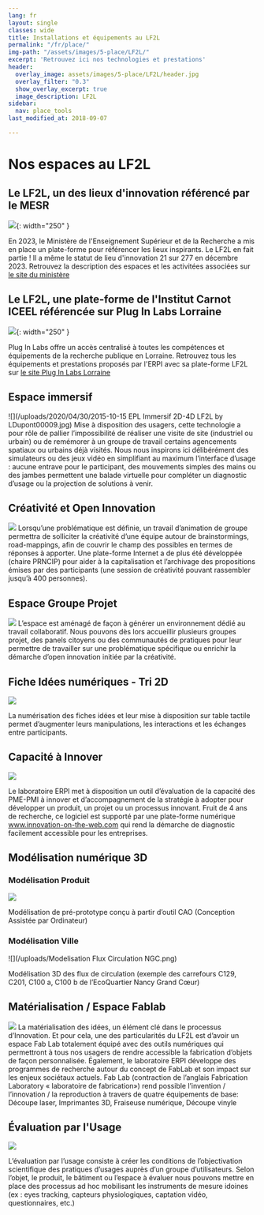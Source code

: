 ```yaml
---
lang: fr
layout: single
classes: wide
title: Installations et équipements au LF2L
permalink: "/fr/place/"
img-path: "/assets/images/5-place/LF2L/"
excerpt: 'Retrouvez ici nos technologies et prestations'
header:
  overlay_image: assets/images/5-place/LF2L/header.jpg
  overlay_filter: "0.3"
  show_overlay_excerpt: true
  image_description: LF2L
sidebar:
  nav: place_tools
last_modified_at: 2018-09-07

---
```

# Nos espaces au LF2L

## Le LF2L, un des lieux d'innovation référencé par le MESR

![](https://inspiration.dgesip.fr/images/MESR_web.svg){: width="250" }

En 2023, le Ministère de l'Enseignement Supérieur et de la Recherche a mis en place un plate-forme pour référencer les lieux inspirants. 
Le LF2L en fait partie ! 
Il a même le statut de lieu d'innovation 21 sur 277 en décembre 2023. 
Retrouvez la description des espaces et les activitées associées sur [le site du ministère](https://inspiration.dgesip.fr/Espaces/Lieu/WuMr6/)


## Le LF2L, une plate-forme de l'Institut Carnot ICEEL référencée sur Plug In Labs Lorraine

![](https://pluginlabs.univ-lorraine.fr/assets/medias/logo/logo-pil@2x.svg){: width="250" }

Plug In Labs offre un accès centralisé à toutes les compétences et équipements de la recherche publique en Lorraine.
Retrouvez tous les équipements et prestations proposés par l'ERPI avec sa plate-forme LF2L sur [le site Plug In Labs Lorraine](https://pluginlabs.univ-lorraine.fr/fr/entity/f7cb6674-7cc0-41ea-9fe1-e777ea57a78d/lorraine-fab-living-lab)


## Espace immersif

![](/uploads/2020/04/30/2015-10-15 EPL Immersif 2D-4D LF2L by LDupont00009.jpg)
Mise à disposition des usagers, cette technologie a pour rôle de pallier l’impossibilité de réaliser une visite de site (industriel ou urbain) ou de remémorer à un groupe de travail certains agencements spatiaux ou urbains déjà visités. Nous nous inspirons ici délibérément des simulateurs ou des jeux vidéo en simplifiant au maximum l’interface d’usage : aucune entrave pour le participant, des mouvements simples des mains ou des jambes permettent une balade virtuelle pour compléter un diagnostic d’usage ou la projection de solutions à venir.

## Créativité et Open Innovation

![](/uploads/2020/05/04/openinnov.png)
Lorsqu’une problématique est définie, un travail d’animation de groupe permettra de solliciter la créativité d’une équipe autour de brainstormings, road-mappings, afin de couvrir le champ des possibles en termes de réponses à apporter. Une plate-forme Internet a de plus été développée (chaire PRNCIP) pour aider à la capitalisation et l’archivage des propositions émises par des participants (une session de créativité pouvant rassembler jusqu’à 400 personnes).

## Espace Groupe Projet

![](/uploads/2020/05/04/atelier.png)
L’espace est aménagé de façon à générer un environnement dédié au travail collaboratif. Nous pouvons dès lors accueillir plusieurs groupes projet, des panels citoyens ou des communautés de pratiques pour leur permettre de travailler sur une problématique spécifique ou enrichir la démarche d’open innovation initiée par la créativité.

## Fiche Idées numériques - Tri 2D

![](/uploads/2020/05/04/tablenumerique.png)


La numérisation des fiches idées et leur mise à disposition sur table tactile permet d’augmenter leurs manipulations, les interactions et les échanges entre participants.

## Capacité à Innover

![](/uploads/2020/05/04/innovationontheweb-1.png)

Le laboratoire ERPI met à disposition un outil d’évaluation de la capacité des PME-PMI à innover et d’accompagnement de la stratégie à adopter pour développer un produit, un projet ou un processus innovant. Fruit de 4 ans de recherche, ce logiciel est supporté par une plate-forme numérique www.innovation-on-the-web.com qui rend la démarche de diagnostic facilement accessible pour les entreprises.

## Modélisation numérique 3D

### Modélisation Produit

![](/uploads/tete-apollon.png)


Modélisation de pré-prototype conçu à partir d’outil CAO (Conception Assistée par Ordinateur)

### Modélisation Ville

![](/uploads/Modelisation Flux Circulation NGC.png)

Modélisation 3D des flux de circulation (exemple des carrefours C129, C201, C100 a, C100 b de l’EcoQuartier Nancy Grand Cœur)

## Matérialisation / Espace Fablab

![](/uploads/2020/05/04/LF2LMaterialisation.png)
La matérialisation des idées, un élément clé dans le processus d’Innovation. Et pour cela, une des particularités du LF2L est d’avoir un espace Fab Lab totalement équipé avec des outils numériques qui permettront à tous nos usagers de rendre accessible la fabrication d’objets de façon personnalisée. Également, le laboratoire ERPI développe des programmes de recherche autour du concept de FabLab et son impact sur les enjeux sociétaux actuels. Fab Lab (contraction de l’anglais Fabrication Laboratory « laboratoire de fabrication») rend possible l’invention / l’innovation / la reproduction à travers de quatre équipements de base: Découpe laser, Imprimantes 3D, Fraiseuse numérique, Découpe vinyle

## Évaluation par l'Usage

![](/uploads/2020/05/04/evaluationusage-1.png)

L’évaluation par l’usage consiste à créer les conditions de l’objectivation scientifique des pratiques d’usages auprès d’un groupe d’utilisateurs. Selon l’objet, le produit, le bâtiment ou l’espace à évaluer nous pouvons mettre en place des processus ad hoc mobilisant les instruments de mesure idoines (ex : eyes tracking, capteurs physiologiques, captation vidéo, questionnaires, etc.)
